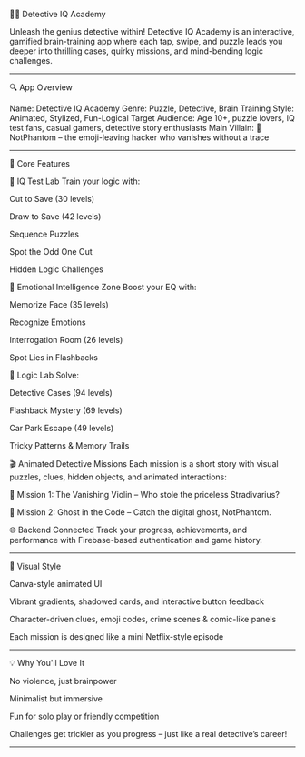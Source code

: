 

🕵️‍♂️ Detective IQ Academy

Unleash the genius detective within!
Detective IQ Academy is an interactive, gamified brain-training app where each tap, swipe, and puzzle leads you deeper into thrilling cases, quirky missions, and mind-bending logic challenges.


---

🔍 App Overview

Name: Detective IQ Academy
Genre: Puzzle, Detective, Brain Training
Style: Animated, Stylized, Fun-Logical
Target Audience: Age 10+, puzzle lovers, IQ test fans, casual gamers, detective story enthusiasts
Main Villain: 👻 NotPhantom – the emoji-leaving hacker who vanishes without a trace


---

🎯 Core Features

🧠 IQ Test Lab
Train your logic with:

Cut to Save (30 levels)

Draw to Save (42 levels)

Sequence Puzzles

Spot the Odd One Out

Hidden Logic Challenges


💖 Emotional Intelligence Zone
Boost your EQ with:

Memorize Face (35 levels)

Recognize Emotions

Interrogation Room (26 levels)

Spot Lies in Flashbacks


🧩 Logic Lab
Solve:

Detective Cases (94 levels)

Flashback Mystery (69 levels)

Car Park Escape (49 levels)

Tricky Patterns & Memory Trails


🎬 Animated Detective Missions
Each mission is a short story with visual puzzles, clues, hidden objects, and animated interactions:

🎻 Mission 1: The Vanishing Violin – Who stole the priceless Stradivarius?

👻 Mission 2: Ghost in the Code – Catch the digital ghost, NotPhantom.


🌐 Backend Connected
Track your progress, achievements, and performance with Firebase-based authentication and game history.


---

🎨 Visual Style

Canva-style animated UI

Vibrant gradients, shadowed cards, and interactive button feedback

Character-driven clues, emoji codes, crime scenes & comic-like panels

Each mission is designed like a mini Netflix-style episode



---

💡 Why You'll Love It

No violence, just brainpower

Minimalist but immersive

Fun for solo play or friendly competition

Challenges get trickier as you progress – just like a real detective’s career!



---

